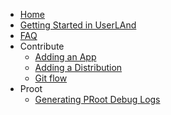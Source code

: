   * [Home](https://github.com/CypherpunkArmory/UserLAnd/wiki)
  * [Getting Started in UserLAnd](https://github.com/CypherpunkArmory/UserLAnd/wiki/Getting-Started-in-UserLAnd)
  * [FAQ](https://github.com/CypherpunkArmory/UserLAnd/wiki/FAQ)
  * Contribute
    * [Adding an App](https://github.com/CypherpunkArmory/UserLAnd/wiki/Adding-an-App)
    * [Adding a Distribution](https://github.com/CypherpunkArmory/UserLAnd/wiki/Adding-a-Distribution)
    * [Git flow](https://github.com/CypherpunkArmory/UserLAnd/wiki/Git-flow)
  * Proot
    * [Generating PRoot Debug Logs](https://github.com/CypherpunkArmory/UserLAnd/wiki/Generating-PRoot-Debug-Logs)